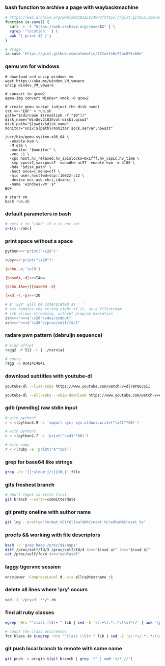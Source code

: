 ### bash function to archive a page with waybackmachine

```bash
# https://web.archive.org/web/20210323214943/https://gist.github.com/atomotic/721aefe8c72ac095cb6e
function ia-save() {
  curl -s -I "https://web.archive.org/save/$1" | \
  egrep '^location:' | \
  awk '{ print $2 }';
}

# Usage:
ia-save 'https://gist.github.com/atomotic/721aefe8c72ac095cb6e'
```


### qemu vm for windows

```
# download and unzip windows vm
wget https://aka.ms/windev_VM_vmware
unzip windev_VM_vmware

# convert to qcow2
qemu-img convert WinDev*.vmdk -O qcow2 

# create qemu script (adjust the disk_name)
cat <<-'EOF' > run.sh
path="$(dirname $(readlink -f "$0"))"
disk_name="WinDev2102Eval-disk1.qcow2"
disk_path="$(pwd)/$disk_name"
monitor="unix:${path}/monitor.sock,server,nowait"

/usr/bin/qemu-system-x86_64 \
  -enable-kvm \
  -M q35 \
  -monitor "$monitor" \
  -vnc :1 \
  -cpu host,hv_relaxed,hv_spinlocks=0x1fff,hv_vapic,hv_time \
  -smp cpus=7,maxcpus=7 -soundhw ac97 -enable-kvm -m 4100 \
  -hda "$disk_path" \
  -boot once=c,menu=off \
  -nic user,hostfwd=tcp::10022-:22 \
  -device nec-usb-xhci,id=xhci \
  -name 'windows-vm' $*
EOF

# start vm
bash run.sh
```


### default parameters in bash

```bash
# sets x to "/abc" if x is not set
x=${x:-/abc}
```


### print space without a space

```bash
python<<<'print("\x20")'

ruby<<<'print("\x20")'

{echo,-e,'\x20'}

{base64,-d}<<<IAo=

{echo,IAo=}|{base64,-d}

{xxd,-r,-p}<<<20

# $'\x20' will be interpreted as ' '
# <<< handles the string right of it, as a filestream
# zsh allows streaming, without program execution
zsh<<<"<<<$'\x20'>/dev/stdout"
zsh<<<"<<<$'\x20'>/proc/self/fd/1"
```

### radare pwn pattern (debruijn sequence)

```bash
# find offset
ragg2 -P 512 -r | ./narnia1

# query 
ragg -q 0x41414841
```


### download subtitles with youtube-dl

```bash
youtube-dl --list-subs https://www.youtube.com/watch?v=dl78PQGJpiI

youtube-dl --all-subs --skip-download https://www.youtube.com/watch?v=dl78PQGJpiI
```


### gdb (pwndbg) raw stdin input

```bash
# with python3
r < <(python3.9 -c 'import sys; sys.stdout.write("\x41"*50)')

# with python2
r < <(python2.7 -c 'print("\x41"*50)')

# with ruby
r < <(ruby -e 'print("A"*50)')
```

### grep for base64 like strings

```bash
grep -En '[[:alnum:]/+]{20,}' file
```

### gits freshest branch

```bash
# don't foget to fetch first
git branch --sort=-committerdate
```

### git pretty oneline with author name

```bash
git log --pretty="format:%C(Yellow)%H%Creset %Cred%aN%Creset %s"
```

### procfs && working with file descriptors

```bash
bash -c 'grep heap /proc/$$/maps'
diff /proc/self/fd/3 /proc/self/fd/4 4<<<"$(xxd a)" 3<<<"$(xxd b)"
cat /proc/self/fd/4 4<<<"asdfasdf"
```

### laggy tigervnc session

```bash
vncviewer -CompressLevel 9 -via ellcs@hostname :1
```

### delete all lines where 'pry' occurs

```bash
sed -i '/pry/d' **/*.rb
```

### find all ruby classes

```bash
egrep -Hrn "^class (\S)+ " lib | sed -E 's/.+\/.*:.*:(\s)*//' | awk '{print $2}' | grep -vE "^$"

# count the class occurences
for klass in $(egrep -Hrn "^class (\S)+ " lib | sed -E 's/.+\/.*:.*:(\s)*//' | awk '{print $2}' | grep -vE "^$"); do amount=$(grep -Hrn "$klass" . | wc -l); echo "$klass $amount"; done
```

### git push local branch to remote with same name

```bash
git push -u origin $(git branch | grep '*' | sed 's/* //')
```
